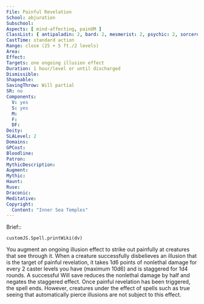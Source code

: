 ```yaml
---
File: Painful Revelation
School: abjuration
Subschool: 
Aspects: [ mind-affecting, painUM ]
ClassList: { antipaladin: 2, bard: 2, mesmerist: 2, psychic: 2, sorcerer: 2, wizard: 2 }
CastTime: standard action
Range: close (25 + 5 ft./2 levels)
Area: 
Effect: 
Targets: one ongoing illusion effect
Duration: 1 hour/level or until discharged
Dismissible: 
Shapeable: 
SavingThrow: Will partial
SR: no
Components:
  V: yes
  S: yes
  M: 
  F: 
  DF: 
Deity: 
SLALevel: 2
Domains: 
GPCost: 
Bloodline: 
Patron: 
MythicDescription: 
Augment: 
Mythic: 
Haunt: 
Ruse: 
Draconic: 
Meditative: 
Copyright:
  Content: "Inner Sea Temples"
---
```

Brief:: 

```dataviewjs
customJS.Spell.printWiki(dv)
```

You augment an ongoing illusion effect to strike out painfully at creatures that see through it. When a creature successfully disbelieves an illusion that is the target of painful revelation, it takes 1d6 points of nonlethal damage for every 2 caster levels you have (maximum 10d6) and is staggered for 1d4 rounds. A successful Will save reduces the nonlethal damage by half and negates the staggered effect. Once painful revelation has been triggered, the spell ends.  However, creatures under the effect of spells such as true seeing that automatically pierce illusions are not subject to this effect.
